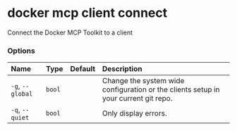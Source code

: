 # docker mcp client connect

<!---MARKER_GEN_START-->
Connect the Docker MCP Toolkit to a client

### Options

| Name             | Type   | Default | Description                                                                         |
|:-----------------|:-------|:--------|:------------------------------------------------------------------------------------|
| `-g`, `--global` | `bool` |         | Change the system wide configuration or the clients setup in your current git repo. |
| `-q`, `--quiet`  | `bool` |         | Only display errors.                                                                |


<!---MARKER_GEN_END-->

